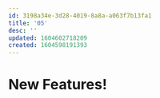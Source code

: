 ```yaml
---
id: 3198a34e-3d28-4019-8a8a-a063f7b13fa1
title: '05'
desc: ''
updated: 1604602718209
created: 1604598191393
---
```


# New Features!
